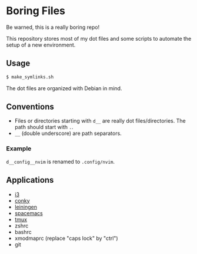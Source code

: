 # Boring Files

Be warned, this is a really boring repo!

This repository stores most of my dot files and some scripts to automate the
setup of a new environment.

## Usage

```bash
$ make_symlinks.sh
```

The dot files are organized with Debian in mind.

## Conventions

* Files or directories starting with `d__` are really dot files/directories. The
    path should start with `.`.
* `__` (double underscore) are path separators.

### Example

`d__config__nvim` is renamed to `.config/nvim`.

## Applications

* [i3](https://i3wm.org/)
* [conky](https://github.com/brndnmtthws/conky)
* [leiningen](https://leiningen.org/)
* [spacemacs](http://spacemacs.org/)
* [tmux](https://github.com/tmux/tmux)
* zshrc
* bashrc
* xmodmaprc (replace "caps lock" by "ctrl")
* git
